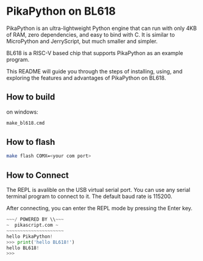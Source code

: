 # PikaPython on BL618

PikaPython is an ultra-lightweight Python engine that can run with only 4KB of RAM, zero dependencies, and easy to bind with C. It is similar to MicroPython and JerryScript, but much smaller and simpler.

BL618 is a RISC-V based chip that supports PikaPython as an example program.

This README will guide you through the steps of installing, using, and exploring the features and advantages of PikaPython on BL618.

## How to build

on windows:

``` bash
make_bl618.cmd
```

## How to flash

``` bash
make flash COMX=<your com port>
```

## How to Connect

The REPL is avalible on the USB virtual serial port. You can use any serial terminal program to connect to it. The default baud rate is 115200.

After connecting, you can enter the REPL mode by pressing the Enter key.

``` python
~~~/ POWERED BY \\~~~
~  pikascript.com ~
~~~~~~~~~~~~~~~~~~~~~
hello PikaPython!
>>> print('hello BL618!')
hello BL618!
>>> 
```